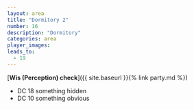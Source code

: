 ```yaml
---
layout: area
title: "Dormitory 2"
number: 16
description: "Dormitory"
categories: area
player_images:
leads_to:
  - 19
---
```



[**Wis (Perception) check**]({{ site.baseurl }}{% link party.md %})
* DC 18 something hidden
* DC 10 something obvious

